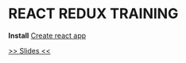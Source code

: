 # REACT REDUX TRAINING

**Install** [Create react app](https://github.com/facebookincubator/create-react-app)

[>> Slides <<](https://docs.google.com/presentation/d/1GdrZP8oV-aRZ5eAnUg_fTs5FiCUISUHVJsrchOgO7S4/edit?usp=sharing)
